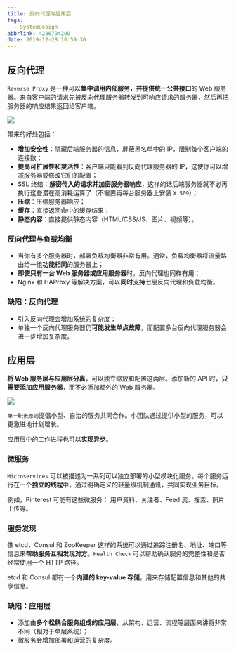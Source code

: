 ```yaml
---
title: 反向代理与应用层
tags:
  - SystemDesign
abbrlink: 4286794200
date: 2019-12-28 10:59:30
---
```

## 反向代理
`Reverse Proxy` 是一种可以**集中调用内部服务，并提供统一公共接口**的 Web 服务器。来自客户端的请求先被反向代理服务器转发到可响应请求的服务器，然后再把服务器的响应结果返回给客户端。

![](https://raw.githubusercontent.com/necusjz/p/master/SystemDesign/05/00.jpg)

带来的好处包括：
- **增加安全性**：隐藏后端服务器的信息，屏蔽黑名单中的 IP，限制每个客户端的连接数；
- **提高可扩展性和灵活性**：客户端只能看到反向代理服务器的 IP，这使你可以增减服务器或修改它们的配置；
- SSL 终结：**解密传入的请求并加密服务器响应**，这样的话后端服务器就不必再执行这些潜在高消耗运算了（不需要再每台服务器上安装 `X.509`）；
- **压缩**：压缩服务器响应；
- **缓存**：直接返回命中的缓存结果；
- **静态内容**：直接提供静态内容（HTML/CSS/JS、图片、视频等）。

### 反向代理与负载均衡
- 当你有多个服务器时，部署负载均衡器非常有用。通常，负载均衡器将流量路由给一组**功能相同**的服务器上；
- **即使只有一台 Web 服务器或应用服务器**时，反向代理也同样有用；
- Nginx 和 HAProxy 等解决方案，可以**同时支持**七层反向代理和负载均衡。

<!--more-->
### 缺陷：反向代理
- 引入反向代理会增加系统的复杂度；
- 单独一个反向代理服务器仍**可能发生单点故障**，而配置多台反向代理服务器会进一步增加复杂度。

## 应用层
**将 Web 服务层与应用层分离**，可以独立缩放和配置这两层。添加新的 API 时，**只需要添加应用服务器**，而不必添加额外的 Web 服务器。

![](https://raw.githubusercontent.com/necusjz/p/master/SystemDesign/05/01.jpg)

`单一职责原则`提倡小型、自治的服务共同合作。小团队通过提供小型的服务，可以更激进地计划增长。

应用层中的工作进程也可以**实现异步**。

### 微服务
`Microservices` 可以被描述为一系列可以独立部署的小型模块化服务。每个服务运行在一个**独立的线程**中，通过明确定义的轻量级机制通讯，共同实现业务目标。

例如，Pinterest 可能有这些微服务： 用户资料、关注者、Feed 流、搜索、照片上传等。

### 服务发现
像 etcd，Consul 和 ZooKeeper 这样的系统可以通过追踪注册名、地址、端口等信息来**帮助服务互相发现对方**。`Health Check` 可以帮助确认服务的完整性和是否经常使用一个 HTTP 路径。

etcd 和 Consul 都有一个**内建的 key-value 存储**，用来存储配置信息和其他的共享信息。

### 缺陷：应用层
- 添加由**多个松耦合服务组成的应用层**，从架构、运营、流程等层面来讲将非常不同（相对于单层系统）；
- 微服务会增加部署和运营的复杂度。
